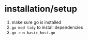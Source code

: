 # installation/setup
1. make sure go is installed
2. `go mod tidy` to install dependencies
3. `go run basic_host.go`